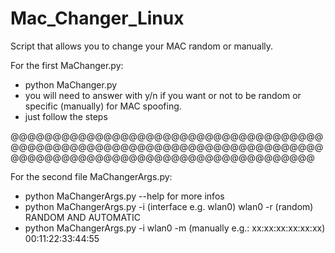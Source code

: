 # Mac_Changer_Linux
Script that allows you to change your MAC random or manually.

For the first MaChanger.py:

- python MaChanger.py
- you will need to answer with y/n if you want or not to be random or specific (manually) for MAC spoofing.
- just follow the steps

@@@@@@@@@@@@@@@@@@@@@@@@@@@@@@@@@@@@@@@@@@@@@@@@@@@@@@@@@@@@@@@@@@@@@@@@@@@@@@@@@@@@@@@@@@@@@@@@@@@@@@@@@@@@@@

For the second file MaChangerArgs.py:

- python MaChangerArgs.py --help for more infos
- python MaChangerArgs.py -i (interface e.g. wlan0) wlan0 -r (random) RANDOM AND AUTOMATIC
- python MaChangerArgs.py -i wlan0 -m (manually e.g.: xx:xx:xx:xx:xx:xx) 00:11:22:33:44:55

